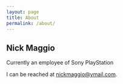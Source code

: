```yaml
---
layout: page
title: About
permalink: /about/
---
```


## Nick Maggio

Currently an employee of Sony PlayStation

I can be reached at [nickmaggio@ymail.com](mailto:nickmaggio@ymail.com).
